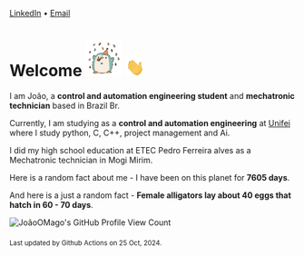 [LinkedIn](https://www.linkedin.com/in/joão-pedro-gozzoli-b95641301/) &bull;
[Email](joaopedrogozzoli@gmail.com)

# Welcome <img src="happy.gif" height="64px" /> <img src="wave.gif" height="32px" />

I am João, a  **control and automation engineering student** and **mechatronic technician** based in Brazil Br.

Currently, I am studying as a **control and automation engineering** at [Unifei](https://unifei.edu.br) where I study python, C, C++, project management and Ai.

I did my high school education at ETEC Pedro Ferreira alves as a Mechatronic technician in Mogi Mirim.

Here is a random fact about me - I have been on this planet for **7605 days**.

And here is a just a random fact -  **Female alligators lay about 40 eggs that hatch in 60 - 70 days**.

![JoãoOMago's GitHub Profile View Count](https://komarev.com/ghpvc/?username=JoaoOMago)

<sub>Last updated by Github Actions on 25 Oct, 2024.</sub>
